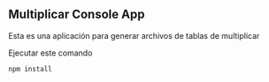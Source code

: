 ## Multiplicar Console App

Esta es una aplicación para generar archivos de tablas
de multiplicar

Ejecutar este comando

```
npm install
```
